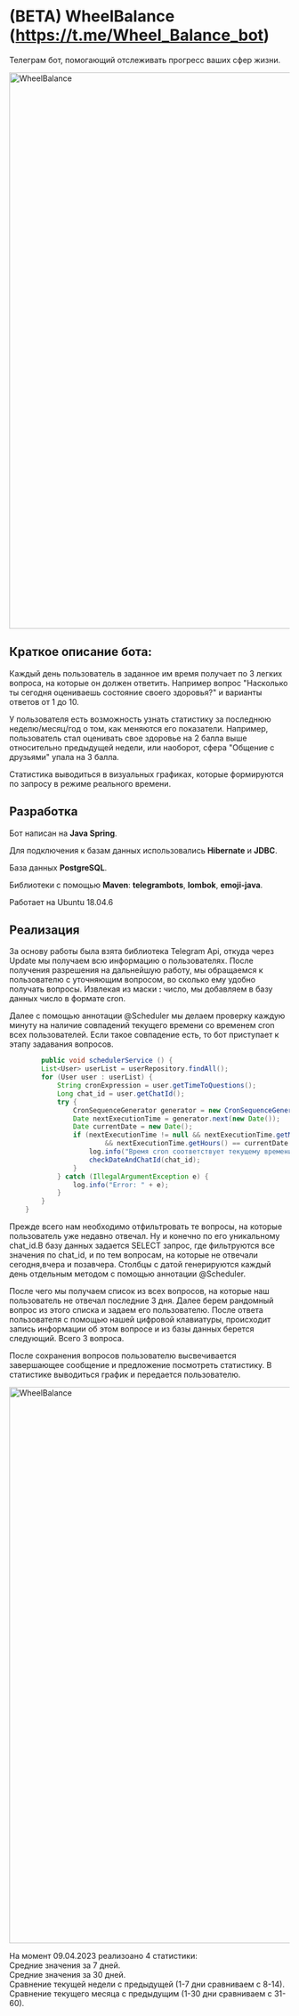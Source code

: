 # (BETA) WheelBalance (https://t.me/Wheel_Balance_bot)
Телеграм бот, помогающий отслеживать прогресс ваших сфер жизни.


  <img src="https://sun9-49.userapi.com/impg/5ScLAibZx09dpiHJb0SxyT7DUGzYO-DMAyTouw/NJ4Gc2We84E.jpg?size=1206x690&quality=96&sign=689da5d03439c76749eaa958ff4a06a6&type=album" width="1000" title="WheelBalance">



## Краткое описание бота:

Каждый день пользователь в заданное им время получает по 3 легких вопроса, на которые он должен ответить.
Например вопрос "Насколько ты сегодня оцениваешь состояние своего здоровья?" и варианты ответов от 1 до 10.

У пользователя есть возможность узнать статистику за последнюю неделю/месяц/год о том, как меняются его показатели. Например, пользователь стал оценивать
свое здоровье на 2 балла выше относительно предыдущей недели, или наоборот, сфера "Общение с друзьями" упала на 3 балла. 

Статистика выводиться в визуальных графиках, которые формируются по запросу в режиме реального времени. 

## Разработка
Бот написан на **Java Spring**.

Для подключения к базам данных использовались **Hibernate** и **JDBC**.

База данных **PostgreSQL**.

Библиотеки с помощью **Maven**: **telegrambots**, **lombok**, **emoji-java**.

Работает на Ubuntu 18.04.6

## Реализация
За основу работы была взята библиотека Telegram Api, откуда через Update мы получаем всю информацию о пользователях. 
После получения разрешения на дальнейшую работу, мы обращаемся к пользователю с уточняющим вопросом, во сколько ему удобно получать вопросы. 
Извлекая из маски **:** число, мы добавляем в базу данных число в формате cron. 

Далее с помощью аннотации @Scheduler мы делаем проверку каждую минуту на наличие совпадений текущего времени со временем cron всех пользователей.
Если такое совпадение есть, то бот приступает к этапу задавания вопросов. 
```java @Scheduled(cron = "0 * * * * *")
        public void schedulerService () {
        List<User> userList = userRepository.findAll();
        for (User user : userList) {
            String cronExpression = user.getTimeToQuestions();
            Long chat_id = user.getChatId();
            try {
                CronSequenceGenerator generator = new CronSequenceGenerator(cronExpression);
                Date nextExecutionTime = generator.next(new Date());
                Date currentDate = new Date();
                if (nextExecutionTime != null && nextExecutionTime.getMinutes() == currentDate.getMinutes()
                        && nextExecutionTime.getHours() == currentDate.getHours()) {
                    log.info("Время cron соответствует текущему времени");
                    checkDateAndChatId(chat_id);
                }
            } catch (IllegalArgumentException e) {
                log.info("Error: " + e);
            }
        }
    }
```

Прежде всего нам необходимо отфильтровать те вопросы, на которые пользователь уже недавно отвечал. 
Ну и конечно по его уникальному chat_id.В базу данных задается SELECT запрос, где фильтруются все 
значения по chat_id, и по тем вопросам, на которые не отвечали сегодня,вчера и
позавчера. Столбцы с датой генерируются каждый день отдельным методом с помощью аннотации @Scheduler.

После чего мы получаем список из всех вопросов, на которые наш пользователь не отвечал последние 3 дня. 
Далее берем рандомный вопрос из этого списка и задаем его пользователю. После ответа пользователя
с помощью нашей цифровой клавиатуры, 
происходит запись информации об этом вопросе и из базы данных берется следующий. Всего 3 вопроса.

После сохранения вопросов пользователю высвечивается завершающее сообщение и предложение посмотреть 
статистику. В статистике выводиться график и передается пользователю. 

<img src="https://sun9-77.userapi.com/impg/hSNH6TK_CrqQVAwgzxXON5l9294a88fwc6puCw/JzOjLrucjl0.jpg?size=1920x1222&quality=96&sign=58035806a5f38a1dea5a1d01ace50217&type=album" width="1000" title="WheelBalance">

На момент 09.04.2023 реализоано 4 статистики:  
Средние значения за 7 дней.  
Средние значения за 30 дней.  
Сравнение текущей недели с предыдущей (1-7 дни сравниваем с 8-14).  
Сравнение текущего месяца с предыдущим (1-30 дни сравниваем с 31-60).  
